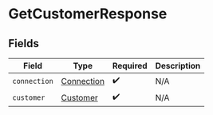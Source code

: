 # GetCustomerResponse


## Fields

| Field                                           | Type                                            | Required                                        | Description                                     |
| ----------------------------------------------- | ----------------------------------------------- | ----------------------------------------------- | ----------------------------------------------- |
| `connection`                                    | [Connection](../../models/shared/connection.md) | :heavy_check_mark:                              | N/A                                             |
| `customer`                                      | [Customer](../../models/shared/customer.md)     | :heavy_check_mark:                              | N/A                                             |